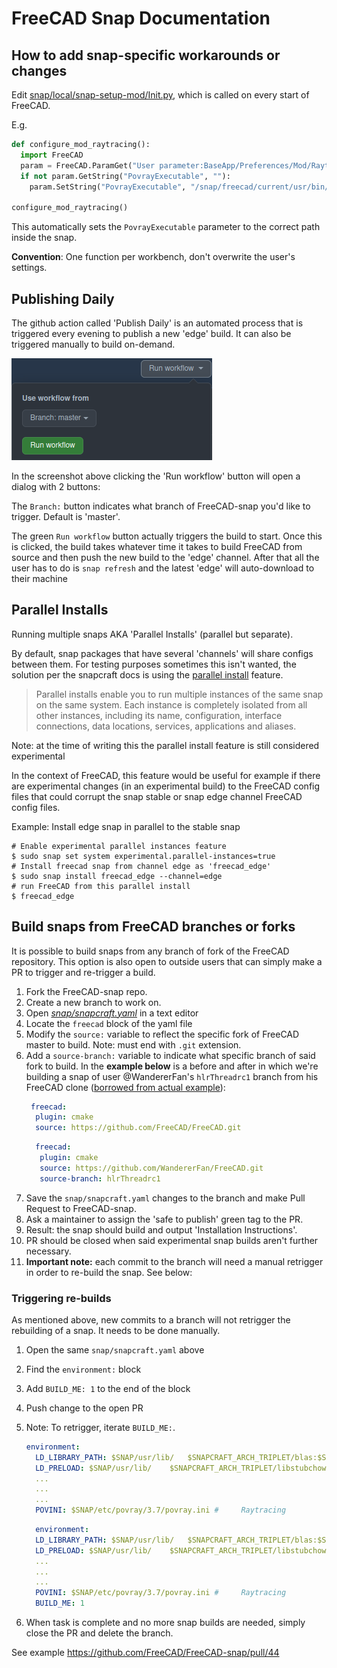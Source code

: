 # FreeCAD Snap Documentation

## How to add snap-specific workarounds or changes

Edit [snap/local/snap-setup-mod/Init.py](https://github.com/FreeCAD/FreeCAD-snap/blob/master/snap/local/snap-setup-mod/Init.py), which is called on every start of FreeCAD.

E.g.

```python
def configure_mod_raytracing():
  import FreeCAD
  param = FreeCAD.ParamGet("User parameter:BaseApp/Preferences/Mod/Raytracing")
  if not param.GetString("PovrayExecutable", ""):
    param.SetString("PovrayExecutable", "/snap/freecad/current/usr/bin/povray")

configure_mod_raytracing()
```

This automatically sets the `PovrayExecutable` parameter to the correct path inside the snap.

**Convention**: One function per workbench, don't overwrite the user's settings.

## Publishing Daily

The github action called 'Publish Daily' is an automated process that is triggered every evening to publish a new 'edge' build. It can also be triggered manually to build on-demand. 

![Publish-Daily](assets/images/Snap-Publish-Daily.png)

In the screenshot above clicking the 'Run workflow' button will open a dialog with 2 buttons:

The `Branch:` button indicates what branch of FreeCAD-snap you'd like to trigger. Default is 'master'.

The green `Run workflow` button actually triggers the build to start. Once this is clicked, the build takes whatever time it takes to build FreeCAD from source and then push the new build to the 'edge' channel. After that all the user has to do is `snap refresh` and the latest 'edge' will auto-download to their machine


## Parallel Installs

Running multiple snaps AKA 'Parallel Installs' (parallel but separate).

By default, snap packages that have several 'channels' will share configs between them. For testing purposes sometimes this isn't wanted, the solution per the snapcraft docs is using the [parallel install](https://snapcraft.io/docs/parallel-installs) feature. 

> Parallel installs enable you to run multiple instances of the same snap on the same system. Each instance is completely isolated from all other instances, including its name, configuration, interface connections, data locations, services, applications and aliases.

Note: at the time of writing this the parallel install feature is still considered experimental

In the context of FreeCAD, this feature would be useful for example if there are experimental changes (in an experimental build) to the FreeCAD config files that could corrupt the snap stable or snap edge channel FreeCAD config files.   

Example: Install edge snap in parallel to the stable snap

```shell
# Enable experimental parallel instances feature
$ sudo snap set system experimental.parallel-instances=true
# Install freecad snap from channel edge as 'freecad_edge'
$ sudo snap install freecad_edge --channel=edge
# run FreeCAD from this parallel install
$ freecad_edge
```

## Build snaps from FreeCAD branches or forks

It is possible to build snaps from any branch of fork of the FreeCAD repository. This option is also open to outside users that can simply make a PR to trigger and re-trigger a build.

1. Fork the FreeCAD-snap repo.
1. Create a new branch to work on.
1. Open *[snap/snapcraft.yaml](./snap/snapcraft.yaml)* in a text editor
1. Locate the `freecad` block of the yaml file
1. Modify the `source:` variable to reflect the specific fork of FreeCAD master to build. Note: must end with `.git` extension.
1. Add a  `source-branch:` variable to indicate what specific branch of said fork to build.  In the **example below** is a before and after in which we're building a snap of user @WandererFan's `hlrThreadrc1` branch from his FreeCAD clone ([borrowed from actual example](https://github.com/FreeCAD/FreeCAD-snap/pull/44)):  
    ```yaml
     freecad:
      plugin: cmake
      source: https://github.com/FreeCAD/FreeCAD.git
    ```
    ```yaml
      freecad:
       plugin: cmake
       source: https://github.com/WandererFan/FreeCAD.git
       source-branch: hlrThreadrc1
1. Save the `snap/snapcraft.yaml` changes to the branch and make Pull Request to FreeCAD-snap.
1. Ask a maintainer to assign the 'safe to publish' green tag to the PR.
1. Result: the snap should build and output 'Installation Instructions'.
1. PR should be closed when said experimental snap builds aren't further necessary. 
1. **Important note:** each commit to the branch will need a manual retrigger in order to re-build the snap. See below:

### Triggering re-builds

As mentioned above, new commits to a branch will not retrigger the rebuilding of a snap. It needs to be done manually. 
1. Open the same `snap/snapcraft.yaml` above
1. Find the `environment:` block
1. Add `BUILD_ME: 1` to the end of the block
1. Push change to the open PR
1. Note: To retrigger, iterate `BUILD_ME:`.
    ```yaml
    environment:
      LD_LIBRARY_PATH: $SNAP/usr/lib/   $SNAPCRAFT_ARCH_TRIPLET/blas:$SNAP/usr/lib/   $SNAPCRAFT_ARCH_TRIPLET/lapack # numpy
      LD_PRELOAD: $SNAP/usr/lib/    $SNAPCRAFT_ARCH_TRIPLET/libstubchown.so
      ...
      ...
      ...
      POVINI: $SNAP/etc/povray/3.7/povray.ini #     Raytracing
    ```
  
    ```yaml
      environment:
      LD_LIBRARY_PATH: $SNAP/usr/lib/   $SNAPCRAFT_ARCH_TRIPLET/blas:$SNAP/usr/lib/   $SNAPCRAFT_ARCH_TRIPLET/lapack # numpy
      LD_PRELOAD: $SNAP/usr/lib/    $SNAPCRAFT_ARCH_TRIPLET/libstubchown.so
      ...
      ...
      ...
      POVINI: $SNAP/etc/povray/3.7/povray.ini #     Raytracing
      BUILD_ME: 1
      ```
1. When task is complete and no more snap builds are needed, simply close the PR and delete the branch.

See example https://github.com/FreeCAD/FreeCAD-snap/pull/44